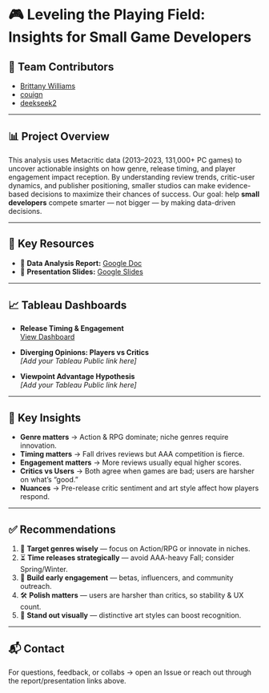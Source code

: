 # 🎮 Leveling the Playing Field: Insights for Small Game Developers  

## 👥 Team Contributors  
- [Brittany Williams](https://github.com/BrittMWills)  
- [couign](https://github.com/couign)  
- [deekseek2](https://github.com/deekseek2)  

---

## 📊 Project Overview  
This analysis uses Metacritic data (2013–2023, 131,000+ PC games) to uncover actionable insights on how genre, release timing, and player engagement impact reception. By understanding review trends, critic-user dynamics, and publisher positioning, smaller studios can make evidence-based decisions to maximize their chances of success.
Our goal: help **small developers** compete smarter — not bigger — by making data-driven decisions.  

---

## 🔗 Key Resources  

- 📑 **Data Analysis Report:** [Google Doc](https://docs.google.com/document/d/1EA1DI7DB3s7uhRAVsTbfzYydzXapT7kS/edit)  
- 🎤 **Presentation Slides:** [Google Slides](https://docs.google.com/presentation/d/13k3rksmjcwQdkT1zlkHmzRby3IDwq0dE/edit?slide=id.p1#slide=id.p1)  

---

## 📈 Tableau Dashboards  

- **Release Timing & Engagement**  
  [View Dashboard](https://public.tableau.com/app/profile/brittany.williams2558/viz/PlayerOneInsights_twbFINAL/Story1)  

- **Diverging Opinions: Players vs Critics**  
  *[Add your Tableau Public link here]*  

- **Viewpoint Advantage Hypothesis**  
  *[Add your Tableau Public link here]*  

---

## 🧠 Key Insights  

- **Genre matters** → Action & RPG dominate; niche genres require innovation.  
- **Timing matters** → Fall drives reviews but AAA competition is fierce.  
- **Engagement matters** → More reviews usually equal higher scores.  
- **Critics vs Users** → Both agree when games are bad; users are harsher on what’s “good.”  
- **Nuances** → Pre-release critic sentiment and art style affect how players respond.  

---

## ✅ Recommendations  

1. 🎯 **Target genres wisely** — focus on Action/RPG or innovate in niches.  
2. ⏳ **Time releases strategically** — avoid AAA-heavy Fall; consider Spring/Winter.  
3. 🚀 **Build early engagement** — betas, influencers, and community outreach.  
4. 🛠 **Polish matters** — users are harsher than critics, so stability & UX count.  
5. 🎨 **Stand out visually** — distinctive art styles can boost recognition.  

---

## 📬 Contact  
For questions, feedback, or collabs → open an Issue or reach out through the report/presentation links above.  
